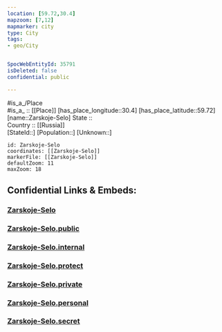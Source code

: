 ```yaml
---
location: [59.72,30.4] 
mapzoom: [7,12] 
mapmarker: city 
type: City
tags:
- geo/City


SpocWebEntityId: 35791
isDeleted: false
confidential: public

---
```

#is_a_/Place  
#is_a_ :: [[Place]] 
[has_place_longitude::30.4] 
[has_place_latitude::59.72] 
[name::Zarskoje-Selo] 
State ::  
Country :: [[Russia]]  
[StateId::] 
[Population::] 
[Unknown::] 


```leaflet
id: Zarskoje-Selo
coordinates: [[Zarskoje-Selo]] 
markerFile: [[Zarskoje-Selo]] 
defaultZoom: 11 
maxZoom: 18
```


## Confidential Links & Embeds: 

### [Zarskoje-Selo](/_Standards/Earth/Continent/Europe/Europe~East/Russia/Russia~NorthWest/St.Petersburg,City/City/Zarskoje-Selo.md) 

### [Zarskoje-Selo.public](/_public/Earth/Continent/Europe/Europe~East/Russia/Russia~NorthWest/St.Petersburg,City/City/Zarskoje-Selo.public.md) 

### [Zarskoje-Selo.internal](/_internal/Earth/Continent/Europe/Europe~East/Russia/Russia~NorthWest/St.Petersburg,City/City/Zarskoje-Selo.internal.md) 

### [Zarskoje-Selo.protect](/_protect/Earth/Continent/Europe/Europe~East/Russia/Russia~NorthWest/St.Petersburg,City/City/Zarskoje-Selo.protect.md) 

### [Zarskoje-Selo.private](/_private/Earth/Continent/Europe/Europe~East/Russia/Russia~NorthWest/St.Petersburg,City/City/Zarskoje-Selo.private.md) 

### [Zarskoje-Selo.personal](/_personal/Earth/Continent/Europe/Europe~East/Russia/Russia~NorthWest/St.Petersburg,City/City/Zarskoje-Selo.personal.md) 

### [Zarskoje-Selo.secret](/_secret/Earth/Continent/Europe/Europe~East/Russia/Russia~NorthWest/St.Petersburg,City/City/Zarskoje-Selo.secret.md)

